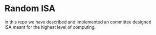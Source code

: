# Random ISA
In this repo we have described and implemented an committee designed ISA meant
for the highest level of computing.

